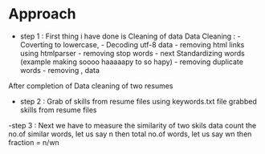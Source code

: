 # Approach

- step 1 :
First thing i have done is Cleaning of data
Data Cleaning :  - Coverting to lowercase, 
                 - Decoding utf-8 data
                 - removing html links using htmlparser
                 - removing stop words
                 - next Standardizing words (example making soooo haaaaapy to so hapy)
                 - removing duplicate words
                 - removing , data

After completion of Data cleaning of two resumes
- step 2 : 
  Grab of skills from resume files
              using keywords.txt file grabbed skills from resume files
              
-step 3 :
        Next we have to measure the similarity of two skils data
        count the no.of similar words, let us say n
        then total no.of words, let us say wn
        then fraction = n/wn
